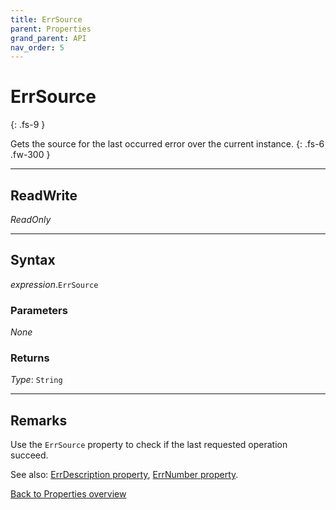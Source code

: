 ```yaml
---
title: ErrSource
parent: Properties
grand_parent: API
nav_order: 5
---
```


# ErrSource
{: .fs-9 }

Gets the source for the last occurred error over the current instance.
{: .fs-6 .fw-300 }

---

## ReadWrite

_ReadOnly_

---

## Syntax

*expression*.`ErrSource`

### Parameters

_None_

### Returns

*Type*: `String`

---

## Remarks

Use the `ErrSource` property to check if the last requested operation succeed.

See also: 
 [ErrDescription property](https://ws-garcia.github.io/VBA-CSV-interface/api/properties/errors/errdescription.html), [ErrNumber property](https://ws-garcia.github.io/VBA-CSV-interface/api/properties/errors/errnumber.html).

[Back to Properties overview](https://ws-garcia.github.io/VBA-CSV-interface/api/properties/)